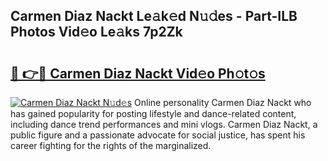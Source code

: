 ## Carmen Diaz Nackt Le𝚊k𝚎d N𝚞𝚍es - Part-ILB Photos Vid𝚎o Le𝚊ks 7p2Zk

# <h2><a href="http://fb8kbx.evod.top/?m=Carmen+Diaz+Nackt">🔗 👉🔴 Carmen Diaz Nackt Vid𝚎o Ph𝚘t𝚘s</a></h2>

[![Carmen Diaz Nackt N𝚞d𝚎s](https://i.imgur.com/8V9OHl7.gif)](http://fb8kbx.evod.top/?m=Carmen+Diaz+Nackt)
Online personality Carmen Diaz Nackt who has gained popularity for posting lifestyle and dance-related content, including dance trend performances and mini vlogs. Carmen Diaz Nackt, a public figure and a passionate advocate for social justice, has spent his career fighting for the rights of the marginalized. 
